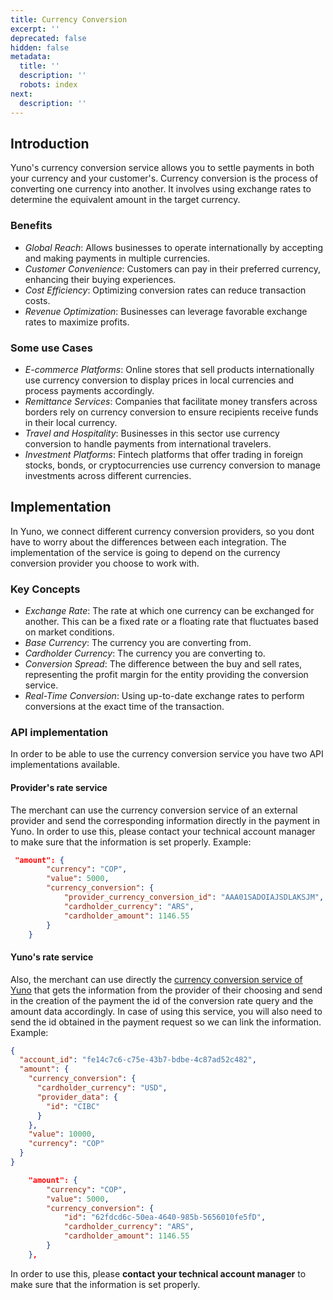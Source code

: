```yaml
---
title: Currency Conversion
excerpt: ''
deprecated: false
hidden: false
metadata:
  title: ''
  description: ''
  robots: index
next:
  description: ''
---
```

## Introduction

Yuno's currency conversion service allows you to settle payments in both your currency and your customer's. Currency conversion is the process of converting one currency into another. It involves using exchange rates to determine the equivalent amount in the target currency.

### Benefits

* *Global Reach*: Allows businesses to operate internationally by accepting and making payments in multiple currencies.
* *Customer Convenience*: Customers can pay in their preferred currency, enhancing their buying experiences. 
* *Cost Efficiency*: Optimizing conversion rates can reduce transaction costs.
* *Revenue Optimization*: Businesses can leverage favorable exchange rates to maximize profits.

### Some use Cases

* *E-commerce Platforms*: Online stores that sell products internationally use currency conversion to display prices in local currencies and process payments accordingly.
* *Remittance Services*: Companies that facilitate money transfers across borders rely on currency conversion to ensure recipients receive funds in their local currency.
* *Travel and Hospitality*: Businesses in this sector use currency conversion to handle payments from international travelers.
* *Investment Platforms*: Fintech platforms that offer trading in foreign stocks, bonds, or cryptocurrencies use currency conversion to manage investments across different currencies.

## Implementation

In Yuno, we connect different currency conversion providers, so you dont have to worry about the differences between each integration. The implementation of the service is going to depend on the currency conversion provider you choose to work with. 

### Key Concepts

* *Exchange Rate*: The rate at which one currency can be exchanged for another. This can be a fixed rate or a floating rate that fluctuates based on market conditions.
* *Base Currency*: The currency you are converting from.
* *Cardholder Currency*: The currency you are converting to.
* *Conversion Spread*: The difference between the buy and sell rates, representing the profit margin for the entity providing the conversion service.
* *Real-Time Conversion*: Using up-to-date exchange rates to perform conversions at the exact time of the transaction.

### API implementation

In order to be able to use the currency conversion service you have two API implementations available. 

#### Provider's rate service

The merchant can use the currency conversion service of an external provider and send the corresponding information directly in the payment in Yuno. In order to use this, please contact your technical account manager to make sure that the information is set properly. Example:

```json
 "amount": {
        "currency": "COP",
        "value": 5000, 
        "currency_conversion": {
            "provider_currency_conversion_id": "AAA01SADOIAJSDLAKSJM",
            "cardholder_currency": "ARS",
            "cardholder_amount": 1146.55    
        }
    }
```


#### Yuno's rate service

Also, the merchant can use directly the [currency conversion service of Yuno](ref:getting-started-with-your-api-4) that gets the information from the provider of their choosing and send in the creation of the payment the id of the conversion rate query and the amount data accordingly. In case of using this service, you will also need to send the id obtained in the payment request so we can link the information. Example:

```json Rate service
{
  "account_id": "fe14c7c6-c75e-43b7-bdbe-4c87ad52c482",
  "amount": {
    "currency_conversion": {
      "cardholder_currency": "USD",
      "provider_data": {
        "id": "CIBC"
      }
    },
    "value": 10000,
    "currency": "COP"
  }
}
```


```json Payment
    "amount": {
        "currency": "COP",
        "value": 5000, 
        "currency_conversion": {
            "id": "62fdcd6c-50ea-4640-985b-5656010fe5fD",
            "cardholder_currency": "ARS",
            "cardholder_amount": 1146.55    
        }
    },
```

In order to use this, please **contact your technical account manager** to make sure that the information is set properly.
